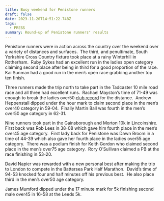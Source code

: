 ```yaml
---
title: Busy weekend for Penistone runners
draft: false
date: 2023-11-20T14:51:22.748Z
tags:
  - PRESS
summary: Round-up of Penistone runners' results
---
```

Penistone runners were in action across the country over the weekend over a variety of distances and surfaces.  The third, and penultimate, South Yorkshire Cross Country fixture took place at a rainy Winterhill in Rotherham.  Ruby Sykes had an excellent run in the ladies open category claiming second place after being in third for a good proportion of the race.  Kai Sunman had a good run in the men’s open race grabbing another top ten finish.  

Three runners made the trip north to take part in the Tadcaster 10 mile road race and all three had excellent runs.  Rachael Mayston’s time of 71-49 was enough to break the ladies over50 [club record](https://results.pfrac.co.uk/records/) for the distance.  Andrew Heppenstall dipped under the hour mark to claim second place in the men’s over40 category in 59-04.  Finally Martin Ball was fourth in the men’s over50 age category in 62-31.

Nine runners took part in the Gainsborough and Morton 10k in Lincolnshire.  First back was Rob Lees in 38-08 which gave him fourth place in the men’s over45 age category.  First lady back for Penistone was Dawn Broom in a time of 44-39 which also gave her fourth place in the ladies over55 age category.  There was a podium finish for Keith Gordon who claimed second place in the men’s over75 age category.  Rory O’Sullivan claimed a PB at the race finishing in 53-20.

David Napier was rewarded with a new personal best after making the trip to London to compete in the Battersea Park Half Marathon.  David’s time of 94-53 knocked four and half minutes off his previous best.  He also place third in the men’s over50 age category.

James Mumford dipped under the 17 minute mark for 5k finishing second male over45 in 16-58 at the Leeds 5k.